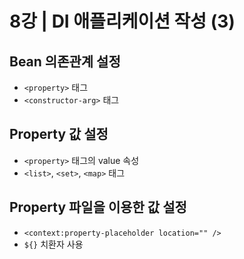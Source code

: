 # 8강 | DI 애플리케이션 작성 (3)

## Bean 의존관계 설정
* `<property>` 태그
* `<constructor-arg>` 태그

## Property 값 설정
* `<property>` 태그의 value 속성
* `<list>`, `<set>`, `<map>` 태그

## Property 파일을 이용한 값 설정
* `<context:property-placeholder location="" />`
* `${}` 치환자 사용
